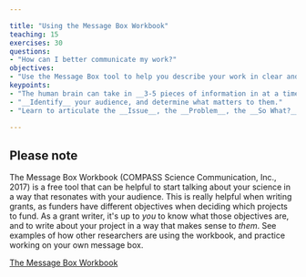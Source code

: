 ```yaml
---

title: "Using the Message Box Workbook"
teaching: 15
exercises: 30
questions:
- "How can I better communicate my work?"
objectives:
- "Use the Message Box tool to help you describe your work in clear and concise points that are most relevant to your chosen audience."
keypoints:
- "The human brain can take in __3-5 pieces of information in at a time__."
- "__Identify__ your audience, and determine what matters to them."
- "Learn to articulate the __Issue__, the __Problem__, the __So What?__, __Solutions__, and __Benefits__ in your work."

---
```


## Please note

The Message Box Workbook (COMPASS Science Communication, Inc., 2017) is a free tool that can be helpful to start talking about your science in a way that resonates with your audience. This is really helpful when writing grants, as funders have different objectives when deciding which projects to fund. As a grant writer, it's up to _you_ to know what those objectives are, and to write about your project in a way that makes sense to _them_. See examples of how other researchers are using the workbook, and practice working on your own message box.

[The Message Box Workbook](https://www.compassscicomm.org/leadership-development/the-message-box/)
